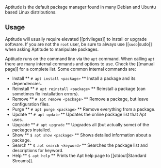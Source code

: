 Aptitude is the default package manager found in many Debian and Ubuntu based Linux distributions.

## Usage

Aptitude will usually require elevated [[privileges]] to install or upgrade software. If you are not the `root` user, be sure to always use [[`sudo`|sudo]] when asking Aptitude to manipulate packages.

Aptitude runs on the command line via the `apt` command. When calling `apt` there are many internal commands and options to use. Check the [[manual page]] for a complete list. Some common internal commands are:

* Install
** `# apt install <package>`
** Install a package and its dependencies.
* Reinstall
** `# apt reinstall <package>`
** Reinstall a package (can sometimes fix installation errors).
* Remove
** `# apt remove <package>`
** Remove a package, but leave configuration files.
* Purge
** `# apt purge <package>`
** Remove everything from a package.
* Update
** `# apt update`
** Updates the online package list that Apt uses.
* Upgrade
** `# apt upgrade`
** Upgrades all (but actually some) of the packages installed.
* Show
** `$ apt show <package>`
** Shows detailed information about a package.
* Search
** `$ apt search <keyword>`
** Searches the package list and descriptions for keyword.
* Help
** `$ apt help`
** Prints the Apt help page to [[stdout|Standard Streams]].